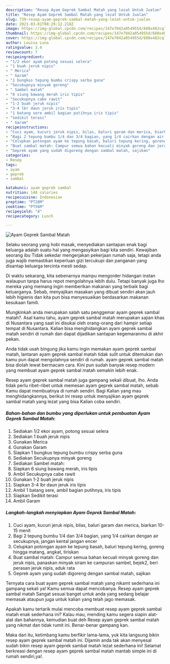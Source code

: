 ```yaml
---
description: "Resep Ayam Geprek Sambal Matah yang lezat Untuk Jualan"
title: "Resep Ayam Geprek Sambal Matah yang lezat Untuk Jualan"
slug: 739-resep-ayam-geprek-sambal-matah-yang-lezat-untuk-jualan
date: 2021-03-01T08:29:12.218Z
image: https://img-global.cpcdn.com/recipes/147e7042a054955d/680x482cq70/ayam-geprek-sambal-matah-foto-resep-utama.jpg
thumbnail: https://img-global.cpcdn.com/recipes/147e7042a054955d/680x482cq70/ayam-geprek-sambal-matah-foto-resep-utama.jpg
cover: https://img-global.cpcdn.com/recipes/147e7042a054955d/680x482cq70/ayam-geprek-sambal-matah-foto-resep-utama.jpg
author: Louisa Luna
ratingvalue: 3.4
reviewcount: 7
recipeingredient:
- "1/2 ekor ayam potong sesuai selera"
- "1 buah jeruk nipis"
- " Merica"
- " Garam"
- "1 bungkus tepung bumbu crispy serba guna"
- "Secukupnya minyak goreng"
- " Sambel matah"
- "6 siung bawang merah iris tipis"
- "Secukupnya cabe rawit"
- "1-2 buah jeruk nipis"
- "3-4 lbr daun jeruk iris tipis"
- "1 batang sere ambil bagian putihnya iris tipis"
- "Sedikit terasi"
- " Garam"
recipeinstructions:
- "Cuci ayam, kucuri jeruk nipis, bilas, baluri garam dan merica, biarkan 10-15 menit"
- "Bagi 2 tepung bumbu 1/4 dan 3/4 bagian, yang 1/4 cairkan dengan air secukupnya, jangan kental jangan encer"
- "Celupkan potongan ayam ke tepung basah, baluri tepung kering, goreng hingga matang, angkat, tiriskan"
- "Buat sambal matah: Campur semua bahan kecuali minyak goreng dan jeruk nipis, panaskan minyak siram ke campuran sambel, bejek2, beri perasan jeruk nipis, aduk rata"
- "Geprek ayam yang sudah digoreng dengan sambal matah, sajikan"
categories:
- Resep
tags:
- ayam
- geprek
- sambal

katakunci: ayam geprek sambal 
nutrition: 148 calories
recipecuisine: Indonesian
preptime: "PT28M"
cooktime: "PT56M"
recipeyield: "4"
recipecategory: Lunch

---
```



![Ayam Geprek Sambal Matah](https://img-global.cpcdn.com/recipes/147e7042a054955d/680x482cq70/ayam-geprek-sambal-matah-foto-resep-utama.jpg)

Selaku seorang yang hobi masak, menyediakan santapan enak bagi keluarga adalah suatu hal yang mengasyikan bagi kita sendiri. Kewajiban seorang ibu Tidak sekedar mengerjakan pekerjaan rumah saja, tetapi anda juga wajib memastikan keperluan gizi tercukupi dan panganan yang disantap keluarga tercinta mesti sedap.

Di waktu  sekarang, kita sebenarnya mampu mengorder hidangan instan walaupun tanpa harus repot mengolahnya lebih dulu. Tetapi banyak juga lho mereka yang memang ingin memberikan makanan yang terbaik bagi keluarganya. Sebab, menyajikan masakan yang dibuat sendiri akan jauh lebih higienis dan kita pun bisa menyesuaikan berdasarkan makanan kesukaan famili. 



Mungkinkah anda merupakan salah satu penggemar ayam geprek sambal matah?. Asal kamu tahu, ayam geprek sambal matah merupakan sajian khas di Nusantara yang saat ini disukai oleh orang-orang dari hampir setiap tempat di Nusantara. Kalian bisa menghidangkan ayam geprek sambal matah sendiri di rumah dan dapat dijadikan santapan kegemaranmu di akhir pekan.

Anda tidak usah bingung jika kamu ingin memakan ayam geprek sambal matah, lantaran ayam geprek sambal matah tidak sulit untuk ditemukan dan kamu pun dapat mengolahnya sendiri di rumah. ayam geprek sambal matah bisa diolah lewat bermacam cara. Kini pun sudah banyak resep modern yang membuat ayam geprek sambal matah semakin lebih enak.

Resep ayam geprek sambal matah juga gampang sekali dibuat, lho. Anda tidak perlu ribet-ribet untuk memesan ayam geprek sambal matah, sebab Kamu dapat membuatnya di rumah sendiri. Bagi Kalian yang mau menghidangkannya, berikut ini resep untuk menyajikan ayam geprek sambal matah yang lezat yang bisa Kalian coba sendiri.

<!--inarticleads1-->

##### Bahan-bahan dan bumbu yang diperlukan untuk pembuatan Ayam Geprek Sambal Matah:

1. Sediakan 1/2 ekor ayam, potong sesuai selera
1. Sediakan 1 buah jeruk nipis
1. Gunakan  Merica
1. Gunakan  Garam
1. Siapkan 1 bungkus tepung bumbu crispy serba guna
1. Sediakan Secukupnya minyak goreng
1. Sediakan  Sambel matah:
1. Siapkan 6 siung bawang merah, iris tipis
1. Ambil Secukupnya cabe rawit
1. Gunakan 1-2 buah jeruk nipis
1. Siapkan 3-4 lbr daun jeruk iris tipis
1. Ambil 1 batang sere, ambil bagian putihnya, iris tipis
1. Siapkan Sedikit terasi
1. Ambil  Garam




<!--inarticleads2-->

##### Langkah-langkah menyiapkan Ayam Geprek Sambal Matah:

1. Cuci ayam, kucuri jeruk nipis, bilas, baluri garam dan merica, biarkan 10-15 menit
1. Bagi 2 tepung bumbu 1/4 dan 3/4 bagian, yang 1/4 cairkan dengan air secukupnya, jangan kental jangan encer
1. Celupkan potongan ayam ke tepung basah, baluri tepung kering, goreng hingga matang, angkat, tiriskan
1. Buat sambal matah: Campur semua bahan kecuali minyak goreng dan jeruk nipis, panaskan minyak siram ke campuran sambel, bejek2, beri perasan jeruk nipis, aduk rata
1. Geprek ayam yang sudah digoreng dengan sambal matah, sajikan




Ternyata cara buat ayam geprek sambal matah yang nikamt sederhana ini gampang sekali ya! Kamu semua dapat mencobanya. Resep ayam geprek sambal matah Sangat sesuai banget untuk anda yang sedang belajar memasak ataupun juga untuk kalian yang telah jago memasak.

Apakah kamu tertarik mulai mencoba membuat resep ayam geprek sambal matah enak sederhana ini? Kalau mau, mending kamu segera siapin alat-alat dan bahannya, kemudian buat deh Resep ayam geprek sambal matah yang nikmat dan tidak rumit ini. Benar-benar gampang kan. 

Maka dari itu, ketimbang kamu berfikir lama-lama, yuk kita langsung bikin resep ayam geprek sambal matah ini. Dijamin anda tak akan menyesal sudah bikin resep ayam geprek sambal matah lezat sederhana ini! Selamat berkreasi dengan resep ayam geprek sambal matah mantab simple ini di rumah sendiri,ya!.

